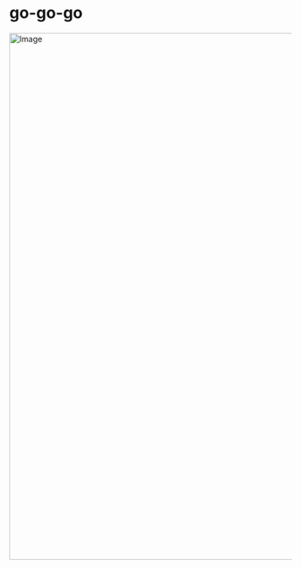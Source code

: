 # go-go-go

<img width="1909" height="939" alt="Image" src="https://github.com/user-attachments/assets/08b88f38-73dd-4f77-9a62-8d2a7eef884c" />
